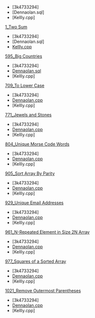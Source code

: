 - [3k4733294]
- [Dennaolan.sql]
- [Kellly.cpp]

[1_Two Sum](https://leetcode.com/problems/two-sum/)
- [3k4733294]
- [Dennaolan.sql]
- [Kellly.cpp](https://github.com/housemeow/Leetcode/blob/master/1_Two%20Sum/Kellly.cpp)

[595_Big Countries](https://leetcode.com/problems/big-countries/submissions/)
- [3k4733294]
- [Dennaolan.sql](https://github.com/housemeow/Leetcode/blob/master/595_Big%20Countries/Dennaolan.sql)
- [Kellly.cpp]

[709_To Lower Case](https://leetcode.com/problems/to-lower-case/)
- [3k4733294]
- [Dennaolan.cpp](https://github.com/housemeow/Leetcode/blob/master/709_To%20Lower%20Case/Dennaolan.cpp)
- [Kellly.cpp]

[771_Jewels and Stones](https://leetcode.com/problems/jewels-and-stones/)
- [3k4733294]
- [Dennaolan.cpp](https://github.com/housemeow/Leetcode/blob/master/771_Jewels%20and%20Stones/Dennaolan.cpp)
- [Kellly.cpp]

[804_Unique Morse Code Words](https://leetcode.com/problems/unique-email-addresses/)
- [3k4733294]
- [Dennaolan.cpp](https://github.com/housemeow/Leetcode/blob/master/804_Unique%20Morse%20Code%20Words/Dennaolan.cpp)
- [Kellly.cpp]

[905_Sort Array By Parity](https://leetcode.com/problems/sort-array-by-parity/)
- [3k4733294]
- [Dennaolan.cpp](https://github.com/housemeow/Leetcode/blob/master/905_Sort%20Array%20By%20Parity/Dennaolan.cpp)
- [Kellly.cpp]

[929_Unique Email Addresses](https://leetcode.com/problems/unique-morse-code-words/)
- [3k4733294]
- [Dennaolan.cpp](https://github.com/housemeow/Leetcode/blob/master/929_Unique%20Email%20Addresses/Dennaolan.cpp)
- [Kellly.cpp]

[961_N-Repeated Element in Size 2N Array](https://leetcode.com/problems/n-repeated-element-in-size-2n-array/)
- [3k4733294]
- [Dennaolan.cpp](https://github.com/housemeow/Leetcode/blob/master/961_N-Repeated%20Element%20in%20Size%202N%20Array/Dennaolan.cpp)
- [Kellly.cpp]

[977_Squares of a Sorted Array](https://leetcode.com/problems/squares-of-a-sorted-array/)
- [3k4733294]
- [Dennaolan.cpp](https://github.com/housemeow/Leetcode/blob/master/977_Squares%20of%20a%20Sorted%20Array/Dennaolan.cpp)
- [Kellly.cpp]

[1021_Remove Outermost Parentheses](https://leetcode.com/problems/remove-outermost-parentheses/)
- [3k4733294]
- [Dennaolan.cpp](https://github.com/housemeow/Leetcode/blob/master/1021_Remove%20Outermost%20Parentheses/Dennaolan.cpp)
- [Kellly.cpp]
